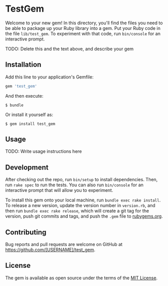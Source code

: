 # TestGem

Welcome to your new gem! In this directory, you'll find the files you need to be able to package up your Ruby library into a gem. Put your Ruby code in the file `lib/test_gem`. To experiment with that code, run `bin/console` for an interactive prompt.

TODO: Delete this and the text above, and describe your gem

## Installation

Add this line to your application's Gemfile:

```ruby
gem 'test_gem'
```

And then execute:

    $ bundle

Or install it yourself as:

    $ gem install test_gem

## Usage

TODO: Write usage instructions here

## Development

After checking out the repo, run `bin/setup` to install dependencies. Then, run `rake spec` to run the tests. You can also run `bin/console` for an interactive prompt that will allow you to experiment.

To install this gem onto your local machine, run `bundle exec rake install`. To release a new version, update the version number in `version.rb`, and then run `bundle exec rake release`, which will create a git tag for the version, push git commits and tags, and push the `.gem` file to [rubygems.org](https://rubygems.org).

## Contributing

Bug reports and pull requests are welcome on GitHub at https://github.com/[USERNAME]/test_gem.

## License

The gem is available as open source under the terms of the [MIT License](http://opensource.org/licenses/MIT).
